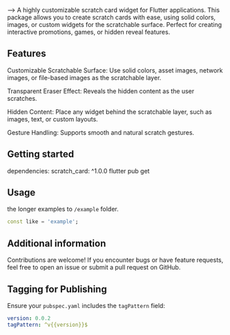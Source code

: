 


-->
A highly customizable scratch card widget for Flutter applications. This package allows you to create scratch cards with ease, using solid colors, images, or custom widgets for the scratchable surface. Perfect for creating interactive promotions, games, or hidden reveal features.



## Features

Customizable Scratchable Surface: Use solid colors, asset images, network images, or file-based images as the scratchable layer.

Transparent Eraser Effect: Reveals the hidden content as the user scratches.

Hidden Content: Place any widget behind the scratchable layer, such as images, text, or custom layouts.

Gesture Handling: Supports smooth and natural scratch gestures.

## Getting started

dependencies:
  scratch_card: ^1.0.0
  flutter pub get

## Usage

the longer examples
to `/example` folder.

```dart
const like = 'example';
```

## Additional information

Contributions are welcome! If you encounter bugs or have feature requests, feel free to open an issue or submit a pull request on GitHub.
## Tagging for Publishing

Ensure your `pubspec.yaml` includes the `tagPattern` field:

```yaml
version: 0.0.2
tagPattern: ^v{{version}}$